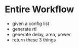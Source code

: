 # Entire Workflow
- given a config list
- generate rtl
- generate delay, area, power
- return these 3 things 
